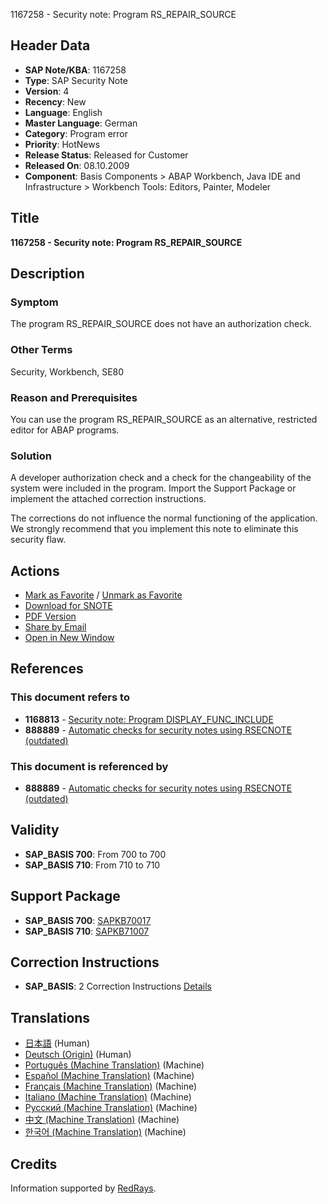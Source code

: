 1167258 - Security note: Program RS_REPAIR_SOURCE

## Header Data
- **SAP Note/KBA**: 1167258
- **Type**: SAP Security Note
- **Version**: 4
- **Recency**: New
- **Language**: English
- **Master Language**: German
- **Category**: Program error
- **Priority**: HotNews
- **Release Status**: Released for Customer
- **Released On**: 08.10.2009
- **Component**: Basis Components > ABAP Workbench, Java IDE and Infrastructure > Workbench Tools: Editors, Painter, Modeler

## Title
**1167258 - Security note: Program RS_REPAIR_SOURCE**

## Description
### Symptom
The program RS_REPAIR_SOURCE does not have an authorization check.

### Other Terms
Security, Workbench, SE80

### Reason and Prerequisites
You can use the program RS_REPAIR_SOURCE as an alternative, restricted editor for ABAP programs.

### Solution
A developer authorization check and a check for the changeability of the system were included in the program.
Import the Support Package or implement the attached correction instructions.

The corrections do not influence the normal functioning of the application.
We strongly recommend that you implement this note to eliminate this security flaw.

## Actions
- [Mark as Favorite](https://me.sap.com/) / [Unmark as Favorite](https://me.sap.com/)
- [Download for SNOTE](https://notesdownloads.sap.com/note/0040000007042422017)
- [PDF Version](https://userapps.support.sap.com/sap/support/sfm/notes/print/0001167258?language=en-US&token=7C0D4AAFF2D555D94EDB1580C2252DFE)
- [Share by Email](https://me.sap.com/)
- [Open in New Window](https://me.sap.com/)

## References
### This document refers to
- **1168813** - [Security note: Program DISPLAY_FUNC_INCLUDE](https://me.sap.com/notes/1168813)
- **888889** - [Automatic checks for security notes using RSECNOTE (outdated)](https://me.sap.com/notes/888889)

### This document is referenced by
- **888889** - [Automatic checks for security notes using RSECNOTE (outdated)](https://me.sap.com/notes/888889)

## Validity
- **SAP_BASIS 700**: From 700 to 700
- **SAP_BASIS 710**: From 710 to 710

## Support Package
- **SAP_BASIS 700**: [SAPKB70017](https://me.sap.com/supportpackage/SAPKB70017)
- **SAP_BASIS 710**: [SAPKB71007](https://me.sap.com/supportpackage/SAPKB71007)

## Correction Instructions
- **SAP_BASIS**: 2 Correction Instructions [Details](https://me.sap.com/corrins/0001167258/41)

## Translations
- [日本語](https://me.sap.com/notes/0001167258/J) (Human)
- [Deutsch (Origin)](https://me.sap.com/notes/0001167258/D) (Human)
- [Português (Machine Translation)](https://me.sap.com/notes/0001167258/P) (Machine)
- [Español (Machine Translation)](https://me.sap.com/notes/0001167258/S) (Machine)
- [Français (Machine Translation)](https://me.sap.com/notes/0001167258/F) (Machine)
- [Italiano (Machine Translation)](https://me.sap.com/notes/0001167258/I) (Machine)
- [Русский (Machine Translation)](https://me.sap.com/notes/0001167258/R) (Machine)
- [中文 (Machine Translation)](https://me.sap.com/notes/0001167258/1) (Machine)
- [한국어 (Machine Translation)](https://me.sap.com/notes/0001167258/3) (Machine)

## Credits
Information supported by [RedRays](https://redrays.io).